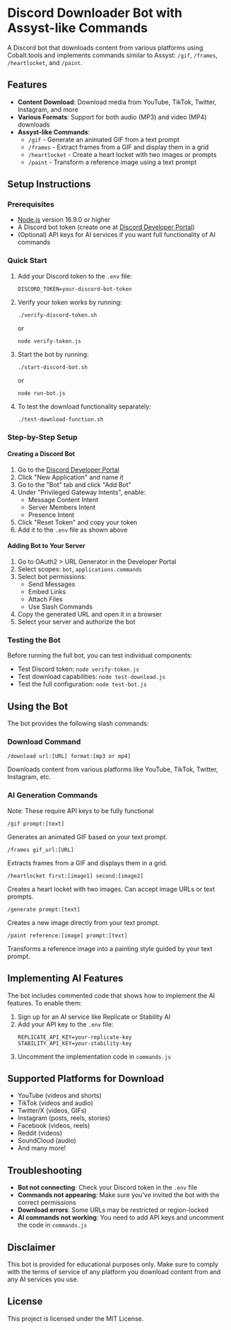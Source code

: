 # Discord Downloader Bot with Assyst-like Commands

A Discord bot that downloads content from various platforms using Cobalt.tools and implements commands similar to Assyst: `/gif`, `/frames`, `/heartlocket`, and `/paint`.

## Features

- **Content Download**: Download media from YouTube, TikTok, Twitter, Instagram, and more
- **Various Formats**: Support for both audio (MP3) and video (MP4) downloads
- **Assyst-like Commands**:
  - `/gif` - Generate an animated GIF from a text prompt
  - `/frames` - Extract frames from a GIF and display them in a grid
  - `/heartlocket` - Create a heart locket with two images or prompts
  - `/paint` - Transform a reference image using a text prompt

## Setup Instructions

### Prerequisites

- [Node.js](https://nodejs.org/) version 16.9.0 or higher
- A Discord bot token (create one at [Discord Developer Portal](https://discord.com/developers/applications))
- (Optional) API keys for AI services if you want full functionality of AI commands

### Quick Start

1. Add your Discord token to the `.env` file:
   ```
   DISCORD_TOKEN=your-discord-bot-token
   ```

2. Verify your token works by running:
   ```
   ./verify-discord-token.sh
   ```
   or
   ```
   node verify-token.js
   ```

3. Start the bot by running:
   ```
   ./start-discord-bot.sh
   ```
   or
   ```
   node run-bot.js
   ```

4. To test the download functionality separately:
   ```
   ./test-download-function.sh
   ```

### Step-by-Step Setup

#### Creating a Discord Bot

1. Go to the [Discord Developer Portal](https://discord.com/developers/applications)
2. Click "New Application" and name it
3. Go to the "Bot" tab and click "Add Bot"
4. Under "Privileged Gateway Intents", enable:
   - Message Content Intent
   - Server Members Intent
   - Presence Intent
5. Click "Reset Token" and copy your token
6. Add it to the `.env` file as shown above

#### Adding Bot to Your Server

1. Go to OAuth2 > URL Generator in the Developer Portal
2. Select scopes: `bot`, `applications.commands`
3. Select bot permissions:
   - Send Messages
   - Embed Links
   - Attach Files
   - Use Slash Commands
4. Copy the generated URL and open it in a browser
5. Select your server and authorize the bot

### Testing the Bot

Before running the full bot, you can test individual components:

- Test Discord token: `node verify-token.js`
- Test download capabilities: `node test-download.js`
- Test the full configuration: `node test-bot.js`

## Using the Bot

The bot provides the following slash commands:

### Download Command
```
/download url:[URL] format:[mp3 or mp4]
```
Downloads content from various platforms like YouTube, TikTok, Twitter, Instagram, etc.

### AI Generation Commands
Note: These require API keys to be fully functional

```
/gif prompt:[text]
```
Generates an animated GIF based on your text prompt.

```
/frames gif_url:[URL]
```
Extracts frames from a GIF and displays them in a grid.

```
/heartlocket first:[image1] second:[image2]
```
Creates a heart locket with two images. Can accept image URLs or text prompts.

```
/generate prompt:[text]
```
Creates a new image directly from your text prompt.

```
/paint reference:[image] prompt:[text]
```
Transforms a reference image into a painting style guided by your text prompt.

## Implementing AI Features

The bot includes commented code that shows how to implement the AI features. To enable them:

1. Sign up for an AI service like Replicate or Stability AI
2. Add your API key to the `.env` file:
   ```
   REPLICATE_API_KEY=your-replicate-key
   STABILITY_API_KEY=your-stability-key
   ```
3. Uncomment the implementation code in `commands.js`

## Supported Platforms for Download

- YouTube (videos and shorts)
- TikTok (videos and audio)
- Twitter/X (videos, GIFs)
- Instagram (posts, reels, stories)
- Facebook (videos, reels)
- Reddit (videos)
- SoundCloud (audio)
- And many more!

## Troubleshooting

- **Bot not connecting**: Check your Discord token in the `.env` file
- **Commands not appearing**: Make sure you've invited the bot with the correct permissions
- **Download errors**: Some URLs may be restricted or region-locked
- **AI commands not working**: You need to add API keys and uncomment the code in `commands.js`

## Disclaimer

This bot is provided for educational purposes only. Make sure to comply with the terms of service of any platform you download content from and any AI services you use.

## License

This project is licensed under the MIT License.